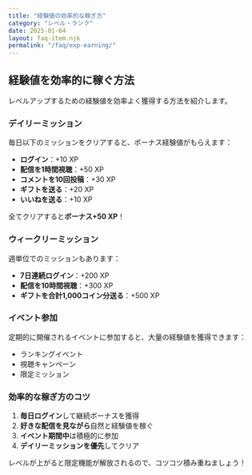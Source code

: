 ```yaml
---
title: "経験値の効率的な稼ぎ方"
category: "レベル・ランク"
date: 2025-01-04
layout: faq-item.njk
permalink: "/faq/exp-earning/"
---
```


## 経験値を効率的に稼ぐ方法

レベルアップするための経験値を効率よく獲得する方法を紹介します。

### デイリーミッション

毎日以下のミッションをクリアすると、ボーナス経験値がもらえます：

- **ログイン**：+10 XP
- **配信を1時間視聴**：+50 XP
- **コメントを10回投稿**：+30 XP
- **ギフトを送る**：+20 XP
- **いいねを送る**：+10 XP

全てクリアすると**ボーナス+50 XP**！

### ウィークリーミッション

週単位でのミッションもあります：

- **7日連続ログイン**：+200 XP
- **配信を10時間視聴**：+300 XP
- **ギフトを合計1,000コイン分送る**：+500 XP

### イベント参加

定期的に開催されるイベントに参加すると、大量の経験値を獲得できます：

- ランキングイベント
- 視聴キャンペーン
- 限定ミッション

### 効率的な稼ぎ方のコツ

1. **毎日ログイン**して継続ボーナスを獲得
2. **好きな配信を見ながら**自然と経験値を稼ぐ
3. **イベント期間中**は積極的に参加
4. **デイリーミッションを優先**してクリア

レベルが上がると限定機能が解放されるので、コツコツ積み重ねましょう！
